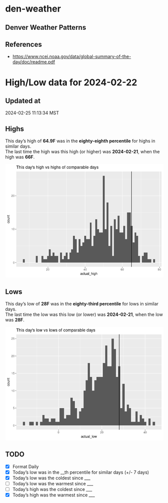 

# den-weather

## Denver Weather Patterns

## References

- <https://www.ncei.noaa.gov/data/global-summary-of-the-day/doc/readme.pdf>

# High/Low data for 2024-02-22

## Updated at

2024-02-25 11:13:34 MST

## Highs

This day’s high of **64.9F** was in the **eighty-eighth percentile** for
highs in similar days.  
The last time the high was this high (or higher) was **2024-02-21**,
when the high was **66F**.

![](readme_files/figure-commonmark/unnamed-chunk-4-1.png)

## Lows

This day’s low of **28F** was in the **eighty-third percentile** for
lows in similar days.  
The last time the low was this low (or lower) was **2024-02-21**, when
the low was **28F**.

![](readme_files/figure-commonmark/unnamed-chunk-6-1.png)

## TODO

- [x] Format Daily
- [x] Today’s low was in the \_\_th percentile for similar days (+/- 7
  days)
- [x] Today’s low was the coldest since \_\_\_
- [ ] Today’s low was the warmest since \_\_\_
- [ ] Today’s high was the coldest since \_\_\_
- [x] Today’s high was the warmest since \_\_\_
